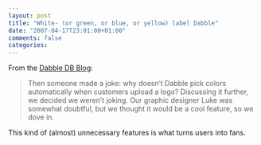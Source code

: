 ```yaml
---
layout: post
title: "White- (or green, or blue, or yellow) label Dabble"
date: "2007-04-17T23:01:00+01:00"
comments: false
categories: 
---
```


<p>From the <a href="http://dabbledb.com/blog/?p=87">Dabble DB Blog</a>:</p>

<blockquote>
<p>Then someone made a joke: why doesn&#8217;t Dabble pick colors automatically when customers upload a logo? Discussing it further, we decided we weren&#8217;t joking. Our graphic designer Luke was somewhat doubtful, but we thought it would be a cool feature, so we dove in.</p>
</blockquote>

<p>This kind of (almost) unnecessary features is what turns users into fans.</p>


